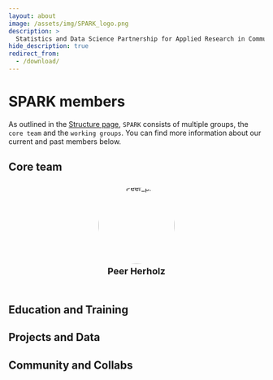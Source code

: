 ```yaml
---
layout: about
image: /assets/img/SPARK_logo.png
description: >
  Statistics and Data Science Partnership for Applied Research in Communication Sciences and Disorders.
hide_description: true
redirect_from:
  - /download/
---
```


# SPARK members

As outlined in the [Structure page](https://spark-csd.github.io/structure/), `SPARK` consists of multiple groups, the `core team` and the `working groups`. You can find more information about our current and past members below. 

## Core team

<link rel="stylesheet" href="https://cdnjs.cloudflare.com/ajax/libs/font-awesome/6.0.0-beta3/css/all.min.css">

<div style="display: flex; justify-content: space-around; flex-wrap: wrap;">
  <div style="margin: 10px; text-align: center;">
    <div style="line-height: 0;">
      <img src="https://media.licdn.com/dms/image/D4E03AQEST3j9Swsz3g/profile-displayphoto-shrink_400_400/0/1684930571155?e=1721260800&v=beta&t=MNtb6fIIiHmxewNBVECSq0jCUX9iHcBHZGAk5-In3kM" alt="Peer_pic" style="width: 150px; height: 150px; border-radius: 50%; object-fit: cover;">
    </div>
    <h3 style="margin-top: 4px; margin-bottom: 5px; font-size: 18px;">Peer Herholz</h3>
    <p style="font-size: 14px; margin-bottom: 2px;">
      <a href="mailto:peer.herholz@northwestern.edu" style="font-size: 20px; margin-right: 10px;"><i class="fas fa-envelope"></i></a>
      <a href="https://peerherholz.github.io/" style="font-size: 20px; margin-right: 10px;"><i class="fas fa-link"></i></a>
      <a href="https://github.com/peerherholz" style="font-size: 20px;"><i class="fab fa-github"></i></a>
    </p>
  </div>
</div>


## Education and Training

## Projects and Data

## Community and Collabs
